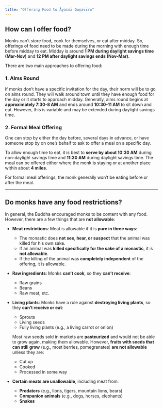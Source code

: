 ```yaml
---
title: "Offering Food to Āyasmā Guṇavīro"
---
```


## How can I offer food?

Monks can’t store food, cook for themselves, or eat after midday. So, offerings of food need to be made during the morning with enough time before midday to eat. Midday is around **1 PM during daylight savings time (Mar-Nov)** and **12 PM after daylight savings ends (Nov-Mar).**

There are two main approaches to offering food:

### 1. Alms Round

If monks don’t have a specific invitation for the day, their norm will be to go on alms round. They will walk around town until they have enough food for the day or it starts to approach midday. Generally, alms round begins at **approximately 7:30-8 AM** and ends around **10:30-11 AM** to sit down and eat. However, this is variable and may be extended during daylight savings time.

### 2. Formal Meal Offering

One can stop by either the day before, several days in advance, or have someone stop by on one’s behalf to ask to offer a meal on a specific day.

To allow enough time to eat, it is best to **serve by about 10:30 AM** during non-daylight savings time and **11:30 AM** during daylight savings time. The meal can be offered either where the monk is staying or at another place within about **4 miles**.

For formal meal offerings, the monk generally won’t be eating before or after the meal.

---

## Do monks have any food restrictions?

In general, the Buddha encouraged monks to be content with any food. However, there are a few things that are **not allowable**:

- **Meat restrictions**: Meat is allowable if it is **pure in three ways**:

  - The monastic does **not see, hear, or suspect** that the animal was killed for his own sake.
  - If an animal was **killed specifically for the sake of a monastic**, it is **not allowable**.
  - If the killing of the animal was **completely independent** of the offering, it is allowable.

- **Raw ingredients**: Monks **can’t cook**, so they **can’t receive**:

  - Raw grains
  - Beans
  - Raw meat, etc.

- **Living plants**: Monks have a rule against **destroying living plants**, so they **can’t receive or eat**:

  - Sprouts
  - Living seeds
  - Fully living plants (e.g., a living carrot or onion)

  Most raw seeds sold in markets are **pasteurized** and would not be able to grow again, making them allowable. However, **fruits with seeds that can still grow** (e.g., most berries, pomegranates) **are not allowable** unless they are:

  - Cut up
  - Cooked
  - Processed in some way

- **Certain meats are unallowable**, including meat from:
  - **Predators** (e.g., lions, tigers, mountain lions, bears)
  - **Companion animals** (e.g., dogs, horses, elephants)
  - **Snakes**
